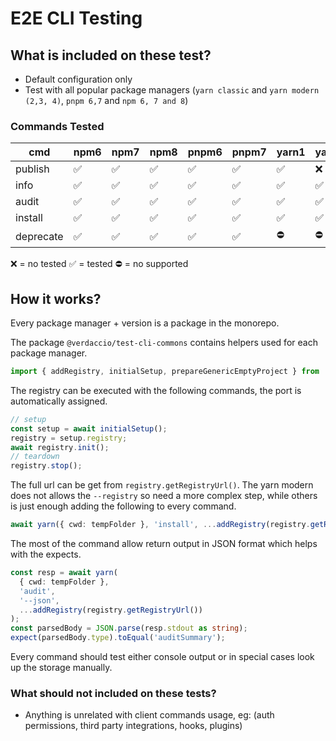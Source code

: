 # E2E CLI Testing

## What is included on these test?

- Default configuration only
- Test with all popular package managers (`yarn classic` and `yarn modern (2,3, 4)`, `pnpm 6,7` and `npm 6, 7 and 8`)

### Commands Tested

| cmd       | npm6 | npm7 | npm8 | pnpm6 | pnpm7 | yarn1 | yarn2 | yarn3 | yarn4 |
| --------- | ---- | ---- | ---- | ----- | ----- | ----- | ----- | ----- | ----- |
| publish   | ✅   | ✅   | ✅   | ✅    | ✅    | ✅    | ❌    | ❌    | ❌    |
| info      | ✅   | ✅   | ✅   | ✅    | ✅    | ✅    | ✅    | ✅    | ✅    |
| audit     | ✅   | ✅   | ✅   | ✅    | ✅    | ✅    | ✅    | ✅    | ❌    |
| install   | ✅   | ✅   | ✅   | ✅    | ✅    | ✅    | ✅    | ✅    | ✅    |
| deprecate | ✅   | ✅   | ✅   | ✅    | ✅    | ⛔    | ⛔    | ⛔    | ⛔    |

❌ = no tested
✅ = tested
⛔ = no supported

## How it works?

Every package manager + version is a package in the monorepo.

The package `@verdaccio/test-cli-commons` contains helpers used for each package manager.

```ts
import { addRegistry, initialSetup, prepareGenericEmptyProject } from '@verdaccio/test-cli-commons';
```

The registry can be executed with the following commands, the port is automatically assigned.

```ts
// setup
const setup = await initialSetup();
registry = setup.registry;
await registry.init();
// teardown
registry.stop();
```

The full url can be get from `registry.getRegistryUrl()`. The yarn modern does not allows the `--registry` so need a more complex step, while others is just enough adding the following to every command.

```ts
await yarn({ cwd: tempFolder }, 'install', ...addRegistry(registry.getRegistryUrl()));
```

The most of the command allow return output in JSON format which helps with the expects.

```ts
const resp = await yarn(
  { cwd: tempFolder },
  'audit',
  '--json',
  ...addRegistry(registry.getRegistryUrl())
);
const parsedBody = JSON.parse(resp.stdout as string);
expect(parsedBody.type).toEqual('auditSummary');
```

Every command should test either console output or in special cases look up the storage manually.

### What should not included on these tests?

- Anything is unrelated with client commands usage, eg: (auth permissions, third party integrations,
  hooks, plugins)
